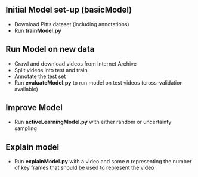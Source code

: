 ## Initial Model set-up (basicModel)

- Download Pitts dataset (including annotations)
- Run **trainModel.py**

## Run Model on new data

- Crawl and download videos from Internet Archive
- Split videos into test and train
- Annotate the test set
- Run **evaluateModel.py** to run model on test videos (cross-validation available)

## Improve Model

- Run **activeLearningModel.py** with either random or uncertainty sampling

## Explain model

- Run **explainModel.py** with a video and some *n* representing the number of key frames that should be used to represent the video
